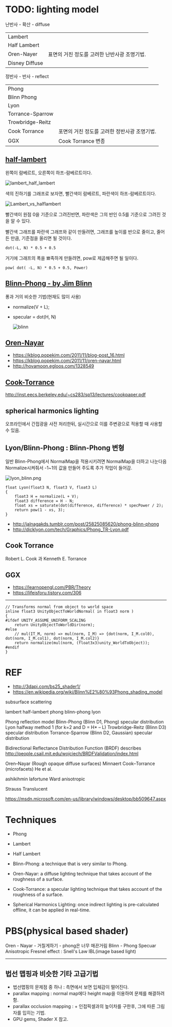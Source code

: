 # TODO: lighting model

난반사 - 확산 - diffuse

|                |                           |
| -------------- | ------------------------- |
| Lambert        |                           |
| Half Lambert   |                           |
| Oren-Nayer     | 표면의 거친 정도를 고려한 난반사광 조명기법. |
| Disney Diffuse |                           |

정반사 - 반사 - reflect

|                  |                           |
| ---------------- | ------------------------- |
| Phong            |                           |
| Blinn Phong      |                           |
| Lyon             |                           |
| Torrance-Sparrow |                           |
| Trowbridge-Reitz |                           |
| Cook Torrance    | 포면의 거친 정도를 고려한 정반사광 조명기법. |
| GGX              | Cook Torrance 변종          |

## [half-lambert](https://developer.valvesoftware.com/wiki/Half_Lambert)

왼쪽이 람베르트, 오른쪽이 하프-람베르트이다.

![lambert_half_lambert](res/400px-Alyx_lambert_half_lambert.jpg)

색의 진하기를 그래프로 보자면, 빨간색이 람베르트, 파란색이 하프-람베르트이다.

![Lambert_vs_halflambert](res/Lambert_vs_halflambert.png)

빨간색이 원점 0을 기준으로 그려진반면, 파란색은 그의 반인 0.5를 기준으로 그려진 것을 알 수 있다.

빨간색 그래프를 파란색 그래프와 같이 만들려면, 그래프를 높이를 반으로 줄이고, 줄어든 만큼, 기준점을 올리면 될 것이다.

`dot(-L, N) * 0.5 + 0.5`

거기에 그래프의 폭을 뾰족하게 만들려면, pow로 제곱해주면 될 일이다.

`pow( dot( -L, N) * 0.5 + 0.5, Power)`


## [Blinn-Phong - by Jim Blinn](http://en.wikipedia.org/wiki/Blinn%E2%80%93Phong_shading_model)

 퐁과 거의 비슷한 기법(현재도 많이 사용)

- normalize(V + L);
- specular = dot(H, N)

    ![blinn](res/blinn_phong2.png)

## [Oren-Nayar](http://en.wikipedia.org/wiki/Oren%E2%80%93Nayar_reflectance_model)

- <https://kblog.popekim.com/2011/11/blog-post_16.html>
- <https://kblog.popekim.com/2011/11/oren-nayar.html>
- <http://hovamoon.egloos.com/1328549>

## [Cook-Torrance](http://en.wikipedia.org/wiki/Specular_highlight#Cook.E2.80.93Torrance_model)

<http://inst.eecs.berkeley.edu/~cs283/sp13/lectures/cookpaper.pdf>

## spherical harmonics lighting 

오프라인에서 간접광을 사전 처리한뒤, 실시간으로 이를 주변광으로 적용할 때 사용할 수 있음.

## Lyon/Blinn-Phong : Blinn-Phong 변형

일반 Blinn-Phong에서 NormalMap을 적용시키려면 NormalMap을 더하고 나눈다음 Normalize시켜줘서 -1~1의 값을 만들어 주도록 추가 작업이 들어감.

![lyon_blinn.png](res/lyon_blinn.png)

``` shader
float Lyon(float3 N, float3 V, float3 L)
{
    float3 H = normalize(L + V);
    float3 difference = H - N;
    float xs = saturate(dot(difference, difference) * specPower / 2);
    return pow(1 - xs, 3);
}
```

- <http://jalnagakds.tumblr.com/post/25825085620/phong-blinn-phong>
- <http://dicklyon.com/tech/Graphics/Phong_TR-Lyon.pdf>

## Cook Torrance

Robert L. Cook 과 Kenneth E. Torrance

## GGX

- <https://learnopengl.com/PBR/Theory>
- <https://lifeisforu.tistory.com/306>

-------------


``` cg
// Transforms normal from object to world space
inline float3 UnityObjectToWorldNormal( in float3 norm )
{
#ifdef UNITY_ASSUME_UNIFORM_SCALING
    return UnityObjectToWorldDir(norm);
#else
    // mul(IT_M, norm) => mul(norm, I_M) => {dot(norm, I_M.col0), dot(norm, I_M.col1), dot(norm, I_M.col2)}
    return normalize(mul(norm, (float3x3)unity_WorldToObject));
#endif
}
```




# REF

* http://3dapi.com/bs25_shader1/
* https://en.wikipedia.org/wiki/Blinn%E2%80%93Phong_shading_model

subsurface scattering

lambert
half-lambert
phong
blinn-phong
lyon

Phong reflection model
Blinn-Phong (Blinn D1, Phong) specular distribution
Lyon halfway method 1 (for k=2 and D = H* – L)
Trowbridge-Reitz (Blinn D3) specular distribution
Torrance-Sparrow (Blinn D2, Gaussian) specular distribution

Bidirectional Reflectance Distribution Function (BRDF) describes
http://people.csail.mit.edu/wojciech/BRDFValidation/index.html

Oren–Nayar (Rough opaque diffuse surfaces)
Minnaert
Cook–Torrance (microfacets)
He et al.

ashikihmin
lafortune
Ward anisotropic


Strauss
Translucent


https://msdn.microsoft.com/en-us/library/windows/desktop/bb509647.aspx

# Techniques
* Phong
* Lambert
* Half Lambert

* Blinn-Phong: a technique that is very similar to Phong.
* Oren-Nayar: a diffuse lighting technique that takes account of the roughness of a surface.
* Cook-Torrance: a specular lighting technique that takes account of the roughness of a surface.
* Spherical Harmonics Lighting: once indirect lighting is pre-calculated offline, it can be applied in real-time.


# PBS(physical based shader)
Oren - Nayar - 거칠게하기 - phong은 너무 매끈거림
Blinn - Phong Specuar
Anisotropic
Fresnel effect : Snell's Law
IBL(image based light)


-------------

## 법선 맵핑과 비슷한 기타 고급기법

- 법선맵핑의 문제점 중 하나 : 측면에서 보면 입체감이 떨어진다.
- parallax mapping : normal map에다 height map을 이용하여 문제를 해결하려함.
- parallax occlusion mapping : + 인접픽셀과의 높이차를 구한후, 그에 따른 그림자를 입히는 기법.
- GPU gems, Shader X 참고.
